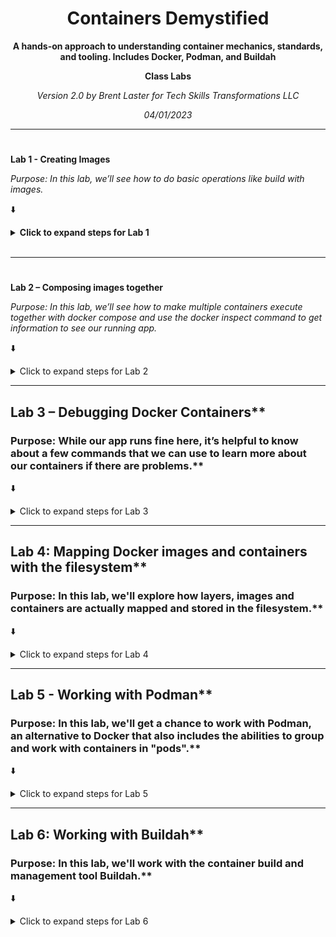 <div align="center">

<h1>Containers Demystified</h1>
<p><b>A hands-on approach to understanding container mechanics, standards, and tooling.  Includes Docker, Podman, and Buildah</b></p>

**Class Labs**
<p><i>Version 2.0 by Brent Laster for Tech Skills Transformations LLC</i></p>

_04/01/2023_
</div>

---
#  


**Lab 1 - Creating Images**

*Purpose:  In this lab, we’ll see how to do basic operations like build with images.*

⬇️ <details><summary><b>Click to expand steps for Lab 1</b></summary> 

1. If you haven't already, clone down the ctr-de repository from GitHub.

>
>       git clone https://github.com/skillrepos/ctr-de
>

2. Switch into the directory for our docker work.

>
>       cd roar-docker
>

3. Do an ls command and take a look at the files that we have in this directory.

>
>       ls
>

4. Take a moment and look at each of the files that start with “Dockerfile”.  See if you can understand what’s happening in them.

>
>       cat Dockerfile_roar_db_image
>       cat Dockerfile_roar_web_image
>          

5. Now let’s build our docker database image.  Type (or copy/paste) the following command: (Note that there is a space followed by a dot at the end of the command that must be there.)

>
>       docker build -f Dockerfile_roar_db_image -t roar-db .
>

6. Next build the image for the web piece.   This command is similar except it takes a build argument that is the war file in the directory that contains our previously built webapp.
(Note the space and dot at the end again.)

>
>       docker build -f Dockerfile_roar_web_image --build-arg  warFile=roar.war -t roar-web .
>

7. Now, let’s tag our two images with your user name for the docker.io or quay.io repositories. We’ll give them a tag of “v1” as opposed to the default tag that Docker provides of “latest”.

>
>       docker tag roar-web <your registry username>/roar-web:v1
>       docker tag roar-db <your registry username>/roar-db:v1
>
       
8. Do a docker images command to see the new images you’ve created.

>
>       docker images | grep roar
>
	
<p align="center">	
<b>END OF LAB</b>
</p>
</details>
&nbsp;<br>
	
---
#  
	
	
**Lab 2 – Composing images together**

*Purpose: In this lab, we’ll see how to make multiple containers execute together with docker compose and use the docker inspect command to get information to see our running app.*
	
⬇️	
<details>
<summary>Click to expand steps for Lab 2</summary>	

1. Take a look at the docker compose file for our application and see if you can understand some of what it is doing.
	
>
>       cat docker-compose.yml
>
	
2. Run the following command to compose the two images together that we built in lab 1.

>	
>       docker-compose up
>
	
3. You should see the different processes running to create the containers and start the application running.  Take a look at the running containers that resulted from this command.

Note: We’ll leave the processes running in the first session, so open a second command prompt/terminal emulator and enter the command below.

>	
>       docker ps | grep roar
>

4. Make a note of the first 3 characters of the container id (first column) for the web container (row with roar-web in it).  You’ll need those for the next step.

5. Let’s find the web address so we can look at the running application.  To do this, we will search for the information via a docker inspect command.  Enter this command in the second terminal session, substituting in the characters from the container id from the step above for “<container id>” - the one for roar-web.   

(For example, if the line from docker ps showed this:

237a48a2aeb8        roar-web         "catalina.sh run"        About a minute ago   Up About a minute   0.0.0.0:8089->8080/tcp   

then <container id> could be “237”. Also note that “IPAddress” is case-sensitive.)

Make a note of the url that is returned.

>
>       docker inspect <container id> | grep IPAddress
>

6. Open a web browser and go to the url below, substituting  in the ip address from the step above for “<ip address>”. (Note the :8080 part added to the ip address)

>
>       http://<ip address>:8080/roar/
>

7.	You should see the running app on a screen like the following:

 
<p align="center">	
<b>END OF LAB</b>
</p>
</details>

---
## Lab 3 – Debugging Docker Containers**

### Purpose: While our app runs fine here, it’s helpful to know about a few commands that we can use to learn more about our containers if there are problems.**  
⬇️	
<details>
<summary>Click to expand steps for Lab 3</summary>
	
1.Let’s get a description of all of the attributes of our containers.  For these commands, use the same 3 character container id you used in step 2.  
Run the inspect command.   Take a moment to scroll around the output.

> 
>       docker inspect <container id> 
>
	
2. Now, let’s look at the logs from the running container.  Scroll around again and look at the output.  

>	
>       docker logs *<container id>* 
>

3. While we’re at it, let’s look at the history of the image (not the container).

>
>	docker history roar-web
>

4. Now, let’s suppose we wanted to take a look at the actual database that is being used for the app. This is a mysql database but we don’t have mysql installed on the VM.  So how can we do that?  Let’s connect into the container and use the mysql version within the container.  To do this we’ll use the “docker exec” command.  First find the container id of the db container.

>	
>       docker ps | grep roar-db
>

5. Make a note of the first 3 characters of the container id (first column) for the db container (row with roar-db in it).  You’ll need those for the next step.

6.  Now, let’s exec inside the container so we can look at the actual database.

>	
>	docker exec -it <container id> bash
>
	
Note that the last item on the command is the command we want to have running when we get inside the container – in this case the bash shell.

	
7.  Now, you’ll be inside the db container.   Check where you are with the pwd command and then let’s run the mysql command to connect to the database.  (Type these at the /# prompt.  Note no spaces between the options -u and -p and their arguments. You need only type the part in bold.)

>	
>	root@container-id:/# pwd
>	root@container-id:/# mysql -uadmin -padmin registry
>

(Here -u and -p are the userid and password respectively and registry is the database name.)


8.  You should now be at the “mysql>” prompt.   Run a couple of commands to see what tables we have and what is in the database. (Just type the parts in bold.)

>	
>	mysql> show tables;
>	mysql> select * from agents;
>

9. Exit out of mysql and then out of the container.

>	
>       mysql> exit
>       root@container-id:/# exit
>

10. Let’s go ahead and push our images over to our local registry so they’ll be ready for Kubernetes to use.
	
>	
>       docker push localhost:5000/roar-web:v1
>       docker push localhost:5000/roar-db:v1
>
	
11. Since we no longer need our docker containers running or the original images around, let’s go ahead and get rid of them with the commands below.

(Hint:  docker ps | grep roar  will let you find the ids more easily)

Stop the containers

>	
>	docker stop _<container id for roar-web>_
>	docker stop _<container id for roar-db>_
>
	
Remove the containers

>	
>	docker rm <container id for roar-web>
>	docker rm <container id for roar-db>
>
	
Remove the images

>	
>       docker rmi -f roar-web
>       docker rmi -f roar-db
>
	
<p align="center">	
<b>END OF LAB</b>
</p>
</details>

---	
## Lab 4:  Mapping Docker images and containers with the filesystem**

### Purpose: In this lab, we'll explore how layers, images and containers are actually mapped and stored in the filesystem.**
⬇️	
<details>
<summary>Click to expand steps for Lab 4</summary>

1. First, we need to access the underlying storage area for Docker.  If you are running Docker on a Linux machine, you can open a terminal session to "/var/lib/docker".

If you are on a Windows or Mac system and have Docker Desktop installed, run the following command in a terminal.

>	
>       docker run -it --privileged --pid=host debian nsenter -t 1 -m -u -n -i sh
>
	
Now you should be able to change to the /var/lib/docker directory and see the files in that structure.

2. In another terminal session, let's run an interactive container based off of Ubuntu.

>	
>       docker run -ti ubuntu:18.04 bash
>
	
3. After pulling down an instance of the image, it will be started running for you and you'll be inside the image.  Let's make some simple changes so we can see how these are represented and stored in the underlying file system.  We'll delete one file, create a second one and then exit the container.

>	
>       # rm /etc/environment
>       # echo  new > /root/newfile.txt
>       # exit
>
	
4. Find the first 4 characters of the ubuntu container you were working with.  You can either get it from the previous steps or you can use a command like the one below to find it.

>	
>       docker ps -a | grep ubuntu
>
	
5. Install the "jq" tool if you don't have it from https://stedolan.github.io/jq/

6. Run a docker inspect command to find the underlying filesystem directories for the layers - using the first 4 characters from the container id and the jq tool to get the "graphdriver" data.

>	
>       docker inspect <first 4 chars of container id> | jq '.[0].GraphDriver.Data'
>

7. You should see output like the following.  Take note of the value for "UpperDir".  Select that and copy it.

{
  "LowerDir": "/var/lib/docker/overlay2/c19f1aa7797551da6701cfe5bb716665189d7191e4bc27ba503e6eb1d3a864cc-init/diff:/var/lib/docker/overlay2/4d037a0e2bb0f50d031382246c8374382fdd126b57960ff99d4b4c9be04cffd2/diff",
  "MergedDir": "/var/lib/docker/overlay2/c19f1aa7797551da6701cfe5bb716665189d7191e4bc27ba503e6eb1d3a864cc/merged",
  "UpperDir": "/var/lib/docker/overlay2/c19f1aa7797551da6701cfe5bb716665189d7191e4bc27ba503e6eb1d3a864cc/diff",
  "WorkDir": "/var/lib/docker/overlay2/c19f1aa7797551da6701cfe5bb716665189d7191e4bc27ba503e6eb1d3a864cc/work"
}


8. In the other terminal window, where you are in the /var/lib/docker directory, do an "ls" of that directory to see what's in the Docker filesystem location.

>	
>       ls <UpperDir path value copied from previous step>
>
	
The results should look something like this - showing the two top directories.

/ # ls /var/lib/docker/overlay2/c19f1aa7797551da6701cfe5bb716665189d7191e4bc27ba503e6eb1d3a864cc/diff
etc   root


9.  Now, take a look at the "etc" directory and you should see the file that was removed. 

> 	
>       ls <UpperDir path value copied from previous step>/etc
>
	
The results should look something like this showing the removed file.

/ # ls /var/lib/docker/overlay2/c19f1aa7797551da6701cfe5bb716665189d7191e4bc27ba503e6eb1d3a864cc/diff/etc
environment

10.  Next, look at the "root" directory and you should see the file that was created. 

>	
>       ls <UpperDir path value copied from previous step>/root
>
	
The results should look something like this showing the added file.

/ # ls /var/lib/docker/overlay2/c19f1aa7797551da6701cfe5bb716665189d7191e4bc27ba503e6eb1d3a864cc/diff/root
newfile.txt


11. If you want to see where the original image is stored, grab the second path under the "LowerDir" section (after the "init/diff:" piece).  It is highlighted below.

{
  "LowerDir": "/var/lib/docker/overlay2/c19f1aa7797551da6701cfe5bb716665189d7191e4bc27ba503e6eb1d3a864cc-init/diff:/var/lib/docker/overlay2/4d037a0e2bb0f50d031382246c8374382fdd126b57960ff99d4b4c9be04cffd2/diff",
  "MergedDir": "/var/lib/docker/overlay2/c19f1aa7797551da6701cfe5bb716665189d7191e4bc27ba503e6eb1d3a864cc/merged",
  "UpperDir": "/var/lib/docker/overlay2/c19f1aa7797551da6701cfe5bb716665189d7191e4bc27ba503e6eb1d3a864cc/diff",
  "WorkDir": "/var/lib/docker/overlay2/c19f1aa7797551da6701cfe5bb716665189d7191e4bc27ba503e6eb1d3a864cc/work"
}

12. You can do an "ls" on the path copied from the previous step and you'll see the original starting layer for the container.  You can also look at the "etc" and "root" directories to see the original state of those without the changes we made.

>	
>       ls <path value from 2nd part of LowerDir copied from previous step>
>
>       ls <path value from 2nd part of LowerDir copied from previous step>/root
>
>       ls <path value from 2nd part of LowerDir copied from previous step>/etc
>
	
<p align="center">	
<b>END OF LAB</b>
</p>
</details>

---
## Lab 5 - Working with Podman**

### Purpose: In this lab, we'll get a chance to work with Podman, an alternative to Docker that also includes the abilities to group and work with containers in "pods".**
⬇️	
<details>
<summary>Click to expand steps for Lab 5</summary>

1. If you haven't already, go ahead and install podman according to the instructions for your platform. See instructions at https://podman.io/getting-started/installation

2. On non-linux machines, you can run podman via a container or via the podman virtual machine. The command to run via a container is shown in part A below.  If you choose to use the virtual machine, you will need to do the two instructions shown in part B below.

A. Running in a container

>	
>       docker run -it --device /dev/fuse:rw --privileged -v <working dir>:/build quay.io/podman/stable bash
>
	
B. Running with the podman virtual machine. Follow the instructions to download the machine.  Then run it via the two commands below.  

>	
>       podman machine init
>       podman machine start
>
	
3. Check that podman is installed and responding.

>	
>       podman version
>
	
4. Now that you have podman installed, clone down the repository for us to work with in building images and then change into the directory with the docker content.

>	
>       git clone https://github.com/skillrepos/ctr-de
>       cd ctr-de
>
	
4. Now, build the two images (the web one and the database one) that we need for our application. Note that the syntax for podman is just like the syntax for Docker. Afterwards, you can see the images with podman.

>	
>      podman build -t roar-web:1.0.0 --build-arg warFile=roar.war -f Dockerfile_roar_web_image .
>
>      podman build -t roar-db:1.0.0 -f Dockerfile_roar_db_image  .
>
>      podman images
>

5. Now let's create a pod. 

>	
>      podman pod create --name roar-pod  -p 8087:8080 --network bridge
>
	
6. Next, we'll list the pod we have and then inspect it to look at it closer.

>	
>      podman pod ls
>
>      podman inspect roar-pod
>
	
7.  Notice the inspect lists one container at the bottom.  Let's look closer at what that container is.

>
>	podman ps -a --pod
>
	
8. Add the web image as a container to the pod.

>	
>       podman run --pod roar-pod  --name roar-web  -d roar-web:1.0.0
>
	
9. Finally, we'll add the database image as a container to the pod.

>
>	podman run --pod roar-pod  -e MYSQL_USER="admin" -e MYSQL_PASSWORD="admin" -e MYSQL_DATABASE="registry" -e MYSQL_ROOT_PASSWORD="root+1"  --name roar-db  -dt roar-db:1.0.0
>
	
10. You can now see the containers running in the pod.

>	
>       podman inspect roar-pod
>
	
11. Now you can open up the url below in a browser and see the application running.

http://localhost:8087/roar

<p align="center">	
<b>END OF LAB</b>
</p>
</details>	
 
---
## Lab 6: Working with Buildah**

### Purpose: In this lab, we'll work with the container build and management tool Buildah.**
⬇️	
<details>
<summary>Click to expand steps for Lab 6</summary>

1. If you are running on a Linux system or VM, you can follow instructions at https://github.com/containers/buildah/blob/main/install.md  to install Buildah.  If you are running with Docker Desktop on a Mac or Windows system, you can run it via a Docker container.

2. When you run the Docker container, mount the area where you have the ctr-de directory available - indicated by the <working dir> in step 3.

3. Run the command below to access buildah via a container.

>	
>       docker run -it --device /dev/fuse:rw --privileged -v <working dir>:/build quay.io/buildah/stable bash
>
	
4. If you are running on a linux system, cd to the ctr-de directory.

5. If you're running in a container, you'll now be in the container with access to buildah. Go to the build directory that you mounted into the container. And run the command below to produce new images using the bash script. After the images are created, you should be able to see them via the "buildah images" command.

>
>	cd /build (if in the container)
>       cd ctr-de (if in linux)
>
	
6.  Now, run the bash script that will use buildah to build the images instead of the Dockerfiles.  Also, we need to pass in the built deliverable to be pulled in for the webapp. That's what roar.web is.

>	
>       bash ./buildah-roar.sh roar.web
>       buildah images
>
	
7. For this next step, you will need your docker.io userid or your quay.io userid. Login to one of these using the buildah login command and your username/password.

>	
>       buildah login docker.io  -OR-  $ buildah login quay.io
>
	
8. After logging in to the registry, tag your images with your username appropriately.  

>	
>      buildah tag <roar-web image> for <userid>/roar-web
>      buildah tag <roar-db image> for <userid>/roar-db
>
	
9. Push the images out to the registry.

>	
>      buildah push <userid>/roar-web
>      buildah push <userid>/roar-db
>
	
10. Exit out of the container so you're back to being able to access podman.

>	
>      exit
>
	
11. Use podman to pull the updated db image you just pushed.

>	
>      podman pull <userid>/roar-db
>
	
12. Now, we'll use podman to remove the old container from the pod and replace it with the new one.

>	
>      podman container rm <container name>
>      podman container run <new container name> --pod
>
	
13. Refresh the application in the browser and you should see a version of the app running with test data.


![image](https://user-images.githubusercontent.com/82771267/229325653-8ec59ca3-f40a-4cdb-b194-a1ceface655f.png)


<p align="center">	
<b>END OF LAB</b>
</p>
</details>
